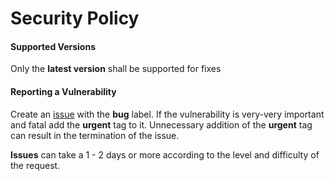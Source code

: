 # Security Policy

#### Supported Versions

Only the **latest version** shall be supported for fixes

#### Reporting a Vulnerability

Create an [issue](https://github.com/eAdded/FireJSX/issues) with the **bug** label. If the vulnerability is very-very important and fatal add the **urgent** tag to it. Unnecessary addition of the **urgent** tag can result in the termination of the issue.

**Issues** can take a 1 - 2 days or more according to the level and difficulty of the request. 
